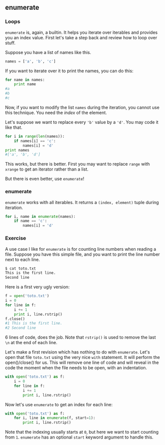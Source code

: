 ## enumerate

### Loops

`enumerate` is, again, a builtin. It helps you iterate over iterables and provides you an index value.
First let's take a step back and review how to loop over stuff.

Suppose you have a list of names like this.
```python
names = ['a', 'b', 'c']
```
If you want to iterate over it to print the names, you can do this:
```python
for name in names:
    print name
#a
#b
#c
```
Now, if you want to modify the list `names` during the iteration, you cannot use this technique. You need the *index* of the element.

Let's suppose we want to replace every `'b'` value by a `'d'`. You may code it like that.
```python
for i in range(len(names)):
    if names[i] == 'c':
        names[i] = 'd'
print names
#['a', 'b', 'd']
```
This works, but there is better. First you may want to replace `range` with `xrange` to get an iterator rather than a list.

But there is even better, use `enumerate`!

### enumerate

`enumerate` works with all iterables. It returns a `(index, element)` tuple during iteration.
```python
for i, name in enumerate(names):
    if name == 'c':
        names[i] = 'd'
```

### Exercise

A use case I like for `enumerate` is for counting line numbers when reading a file.
Suppose you have this simple file, and you want to print the line number next to each line.
```bash
$ cat toto.txt
This is the first line.
Second line
```
Here is a first very ugly version:
```python
f = open('toto.txt')
i = 0
for line in f:
    i += 1
    print i, line.rstrip()
f.close()
#1 This is the first line.
#2 Second line
```
6 lines of code, does the job. Note that `rstrip()` is used to remove the last `\n` at the end of each line.

Let's make a first revision which has nothing to do with `enumerate`.
Let's open that file `toto.txt` using the very nice `with` statement. It will perform the open()/close() for us.
This will remove one line of code and will reveal in the code the moment when the file needs to be open, with an indentation.
```python
with open('toto.txt') as f:
    i = 0
    for line in f:
        i += 1
        print i, line.rstrip()
```
Now let's use `enumerate` to get an index for each line:
```python
with open('toto.txt') as f:
    for i, line in enumerate(f, start=1):
        print i, line.rstrip()
```
Note that the indexing usually starts at `0`, but here we want to start counting from `1`.
`enumerate` has an optional `start` keyword argument to handle this.








